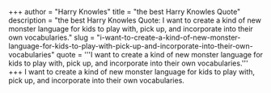 +++
author = "Harry Knowles"
title = "the best Harry Knowles Quote"
description = "the best Harry Knowles Quote: I want to create a kind of new monster language for kids to play with, pick up, and incorporate into their own vocabularies."
slug = "i-want-to-create-a-kind-of-new-monster-language-for-kids-to-play-with-pick-up-and-incorporate-into-their-own-vocabularies"
quote = '''I want to create a kind of new monster language for kids to play with, pick up, and incorporate into their own vocabularies.'''
+++
I want to create a kind of new monster language for kids to play with, pick up, and incorporate into their own vocabularies.
